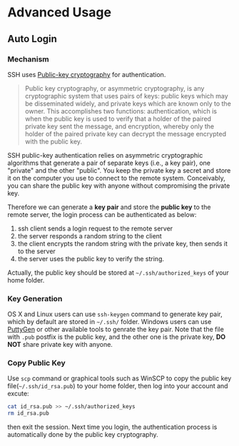 Advanced Usage
==============

## Auto Login

### Mechanism

SSH uses [Public-key cryptography](https://en.wikipedia.org/wiki/Public-key_cryptography) for authentication.

> Public key cryptography, or asymmetric cryptography, is any cryptographic system that uses pairs of keys: public keys which may be disseminated widely, and private keys which are known only to the owner. This accomplishes two functions: authentication, which is when the public key is used to verify that a holder of the paired private key sent the message, and encryption, whereby only the holder of the paired private key can decrypt the message encrypted with the public key.

SSH public-key authentication relies on asymmetric cryptographic algorithms that generate a pair of separate keys (i.e., a key pair), one "private" and the other "public". You keep the private key a secret and store it on the computer you use to connect to the remote system. Conceivably, you can share the public key with anyone without compromising the private key.

Therefore we can generate a **key pair** and store the **public key** to the remote server, the login process can be authenticated as below:
1. ssh client sends a login request to the remote server
2. the server responds a random string to the client
3. the client encrypts the random string with the private key, then sends it to the server
4. the server uses the public key to verify the string.

Actually, the public key should be stored at `~/.ssh/authorized_keys` of your home folder.

### Key Generation

OS X and Linux users can use `ssh-keygen` command to generate key pair, which by default are stored in `~/.ssh/` folder. Windows users can use [PuttyGen](https://the.earth.li/~sgtatham/putty/latest/w64/puttygen.exe) or other available tools to genrate the key pair. Note that the file with `.pub` postfix is the public key, and the other one is the private key, **DO NOT** share private key with anyone.

### Copy Public Key

Use `scp` command or graphical tools such as WinSCP to copy the public key file(`~/.ssh/id_rsa.pub`) to your home folder, then log into your account and excute:

```bash
cat id_rsa.pub >> ~/.ssh/authorized_keys
rm id_rsa.pub
```

then exit the session. Next time you login, the authentication process is automatically done by the public key cryptography.